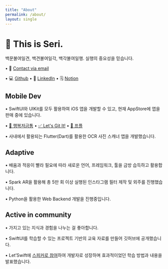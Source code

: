 ```yaml
---
title: "About"
permalink: /about/
layout: single
---
```


# 🙌 This is Seri.

백문불여일견, 백견불여일각, 백각불여일행. 실행의 중요성을 믿습니다.

• 📧 [Contact via email](mailto:kwoneunbini@gmail.com)

• 💻 [Github](http://www.github.com/2unbini) • 🔵 [LinkedIn](https://www.linkedin.com/in/2unbini/) • 🗒️ [Notion](https://inexpensive-lime-072.notion.site/Eunbin-Seri-Kwon-Mobile-Developer-6867fcdff30548bfb74d455264b495ca?pvs=4)


## Mobile Dev

• SwiftUI와 UIKit를 모두 활용하여 iOS 앱을 개발할 수 있고, 현재 AppStore에 앱을 판매 중에 있습니다.

• [🐷 행복저금통](https://apps.apple.com/kr/app/%ED%96%89%EB%B3%B5%EC%A0%80%EA%B8%88%ED%86%B5/id1618732744)
• [✅ Let's Git It!](https://apps.apple.com/kr/app/lets-git-it/id1606646308)
• [📆 프플](https://apps.apple.com/kr/app/%ED%94%84%ED%94%8C/id1609017416)

• 사내에서 활용되는 Flutter(Dart)를 활용한 OCR 사진 스캐너 앱을 개발했습니다.

## Adaptive

• 배움과 적응이 빨라 필요에 따라 새로운 언어, 프레임워크, 툴을 금방 습득하고 활용합니다.

• Spark AR을 활용해 총 5만 회 이상 실행된 인스타그램 필터 제작 및 외주를 진행했습니다.

• Python을 활용한 Web Backend 개발을 진행중입니다.


## Active in community

• 가지고 있는 지식과 경험을 나누는 걸 좋아합니다.

• SwiftUI를 학습할 수 있는 프로젝트 기반의 교육 자료를 만들어 깃허브에 공개했습니다.

• Let’Swift에 [스피커로 참여](https://youtu.be/3k3LyFBKwyo?si=Lii3wdqXxOsuHo69)하여 개발자로 성장하며 효과적이었던 학습 방법과 내용을 발표했습니다.